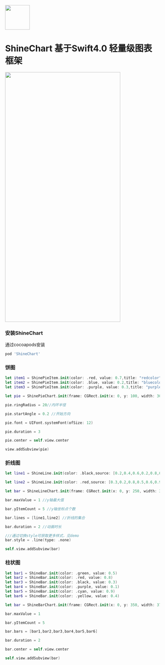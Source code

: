 <img width="80" height="80" border-radius = "40" src="https://avatars0.githubusercontent.com/u/26161584?s=400&u=16aa790577ba20eedb394841b66d1fcfc300c3c1&v=4"/>

# ShineChart 基于Swift4.0 轻量级图表框架

<img width="375" height="812" src="http://g.recordit.co/QwgYcD6hJd.gif"/>

### 安装ShineChart
通过cocoapods安装
```ruby
pod 'ShineChart'
```

### 饼图
```swift
let item1 = ShinePieItem.init(color: .red, value: 0.7,title: "redcolor")
let item2 = ShinePieItem.init(color: .blue, value: 0.2,title: "bluecolor")
let item3 = ShinePieItem.init(color: .purple, value: 0.3,title: "purplecolor")

let pie = ShinePieChart.init(frame: CGRect.init(x: 0, y: 100, width: 300, height: 200), items: [item1,item2,item3])

pie.ringRadius = 20//内环半径

pie.startAngle = 0.2 //开始方向

pie.font = UIFont.systemFont(ofSize: 12)

pie.duration = 3

pie.center = self.view.center

view.addSubview(pie)
```

### 折线图
```swift
let line1 = ShineLine.init(color: .black,source: [0.2,0.4,0.6,0.2,0.8,0.7])

let line2 = ShineLine.init(color: .red,source: [0.3,0.2,0.8,0.5,0.6,0.9])

let bar = ShineLineChart.init(frame: CGRect.init(x: 0, y: 250, width: 375, height: 150), xItems: ["1","2","3","4","5","6"])

bar.maxValue = 1 //y轴最大值

bar.yItemCount = 5 //y轴坐标点个数

bar.lines = [line1,line2] //折线的集合

bar.duration = 2 //动画时长

///通过切换style可获取更多样式，见demo
bar.style = .line(type: .none)

self.view.addSubview(bar)
```
### 柱状图
```swift
let bar1 = ShineBar.init(color: .green, value: 0.5)
let bar2 = ShineBar.init(color: .red, value: 0.8)
let bar3 = ShineBar.init(color: .black, value: 0.3)
let bar4 = ShineBar.init(color: .purple, value: 0.1)
let bar5 = ShineBar.init(color: .cyan, value: 0.9)
let bar6 = ShineBar.init(color: .yellow, value: 0.4)

let bar = ShineBarChart.init(frame: CGRect.init(x: 0, y: 350, width: 375, height: 200), xItems: ["1","2","3","4","5","6"])

bar.maxValue = 1

bar.yItemCount = 5

bar.bars = [bar1,bar2,bar3,bar4,bar5,bar6]

bar.duration = 2

bar.center = self.view.center

self.view.addSubview(bar)
```
